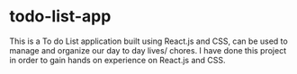 # todo-list-app
This is a To do List application built using React.js and CSS, can be used to manage and organize our day to day lives/ chores. 
I have done this project in order to gain hands on experience on React.js and CSS. 


